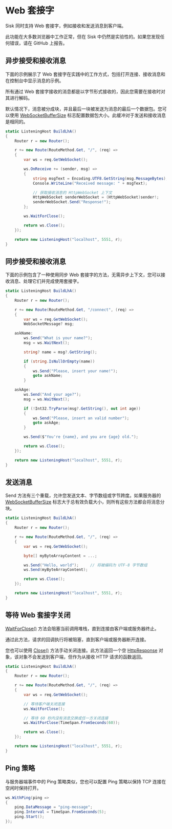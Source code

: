 # Web 套接字

Sisk 同时支持 Web 套接字，例如接收和发送消息到客户端。

此功能在大多数浏览器中工作正常，但在 Sisk 中仍然是实验性的。如果您发现任何错误，请在 GitHub 上报告。

## 异步接受和接收消息

下面的示例展示了 Web 套接字在实践中的工作方式，包括打开连接、接收消息和在控制台中显示消息的示例。

所有通过 Web 套接字接收的消息都是以字节形式接收的，因此您需要在接收时对其进行解码。

默认情况下，消息被分成块，并且最后一块被发送为消息的最后一个数据包。您可以使用 [WebSocketBufferSize](/api/Sisk.Core.Http.HttpServerFlags.WebSocketBufferSize) 标志配置数据包大小。此缓冲对于发送和接收消息是相同的。

```cs
static ListeningHost BuildLhA()
{
    Router r = new Router();

    r += new Route(RouteMethod.Get, "/", (req) =>
    {
        var ws = req.GetWebSocket();

        ws.OnReceive += (sender, msg) =>
        {
            string msgText = Encoding.UTF8.GetString(msg.MessageBytes);
            Console.WriteLine("Received message: " + msgText);

            // 获取接收消息的 HttpWebSocket 上下文
            HttpWebSocket senderWebSocket = (HttpWebSocket)sender!;
            senderWebSocket.Send("Response!");
        };

        ws.WaitForClose();

        return ws.Close();
    });

    return new ListeningHost("localhost", 5551, r);
}
```

## 同步接受和接收消息

下面的示例包含了一种使用同步 Web 套接字的方法，无需异步上下文，您可以接收消息、处理它们并完成使用套接字。

```cs
static ListeningHost BuildLhA()
{
    Router r = new Router();

    r += new Route(RouteMethod.Get, "/connect", (req) =>
    {
        var ws = req.GetWebSocket();
        WebSocketMessage? msg;

    askName:
        ws.Send("What is your name?");
        msg = ws.WaitNext();

        string? name = msg?.GetString();

        if (string.IsNullOrEmpty(name))
        {
            ws.Send("Please, insert your name!");
            goto askName;
        }

    askAge:
        ws.Send("And your age?");
        msg = ws.WaitNext();

        if (!Int32.TryParse(msg?.GetString(), out int age))
        {
            ws.Send("Please, insert an valid number");
            goto askAge;
        }

        ws.Send($"You're {name}, and you are {age} old.");

        return ws.Close();
    });

    return new ListeningHost("localhost", 5551, r);
}
```

## 发送消息

Send 方法有三个重载，允许您发送文本、字节数组或字节跨度。如果服务器的 [WebSocketBufferSize](/api/Sisk.Core.Http.HttpServerFlags.WebSocketBufferSize) 标志大于总有效负载大小，则所有这些方法都会将消息分块。

```cs
static ListeningHost BuildLhA()
{
    Router r = new Router();

    r += new Route(RouteMethod.Get, "/", (req) =>
    {
        var ws = req.GetWebSocket();

        byte[] myByteArrayContent = ...;

        ws.Send("Hello, world");     // 将被编码为 UTF-8 字节数组
        ws.Send(myByteArrayContent);

        return ws.Close();
    });

    return new ListeningHost("localhost", 5551, r);
}
```

## 等待 Web 套接字关闭

[WaitForClose()](/api/Sisk.Core.Http.Streams.HttpWebSocket.WaitForClose) 方法会阻塞当前调用堆栈，直到连接由客户端或服务器终止。

通过此方法，请求的回调执行将被阻塞，直到客户端或服务器断开连接。

您也可以使用 [Close()](/api/Sisk.Core.Http.Streams.HttpWebSocket.Close) 方法手动关闭连接。此方法返回一个空 [HttpResponse](/api/Sisk.Core.Http.HttpResponse) 对象，该对象不会发送到客户端，但作为从接收 HTTP 请求的函数返回。

```cs
static ListeningHost BuildLhA()
{
    Router r = new Router();

    r += new Route(RouteMethod.Get, "/", (req) =>
    {
        var ws = req.GetWebSocket();

        // 等待客户端关闭连接
        ws.WaitForClose();

        // 等待 60 秒内没有消息交换或任一方关闭连接
        ws.WaitForClose(TimeSpan.FromSeconds(60));

        return ws.Close();
    });

    return new ListeningHost("localhost", 5551, r);
}
```

## Ping 策略

与服务器端事件中的 Ping 策略类似，您也可以配置 Ping 策略以保持 TCP 连接在空闲时保持打开。

```cs
ws.WithPing(ping =>
{
    ping.DataMessage = "ping-message";
    ping.Interval = TimeSpan.FromSeconds(5);
    ping.Start();
});
```